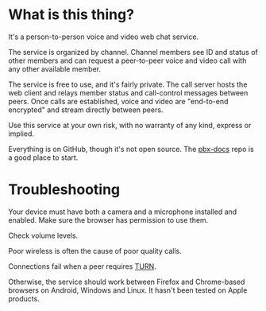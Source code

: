 # What is this thing?

It's a person-to-person
voice and video
web chat service.

The service
is organized by channel.
Channel members
see ID and status
of other members
and can request
a peer-to-peer voice and video call
with any other available member.

The service
is free to use,
and it's fairly private.
The call server
hosts the web client
and relays member status
and call-control messages
between peers.
Once calls are established,
voice and video
are "end-to-end encrypted"
and stream directly between peers.

Use this service at your own risk,
with no warranty of any kind,
express or implied.

Everything is on GitHub,
though it's not open source.
The
[pbx-docs](https://github.com/tessercat/pbx-docs "PBX docs on GitHub")
repo
is a good place to start.


# Troubleshooting

Your device must have
both a camera and a microphone
installed and enabled.
Make sure the browser
has permission to use them.

Check volume levels.

Poor wireless is often the cause of poor quality calls.

Connections fail
when a peer requires
[TURN](https://webrtc.org/getting-started/turn-server "TURN server").

Otherwise,
the service should work between
Firefox and Chrome-based browsers
on Android, Windows and Linux.
It hasn't been tested on Apple products.
